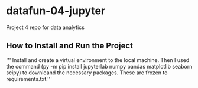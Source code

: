 # datafun-04-jupyter
Project 4 repo for data analytics

## How to Install and Run the Project
''' Install and create a virtual environment to the local machine. Then I used the command (py -m pip install jupyterlab numpy pandas matplotlib seaborn scipy) to downloand the necessary packages. These are frozen to requirements.txt.'''